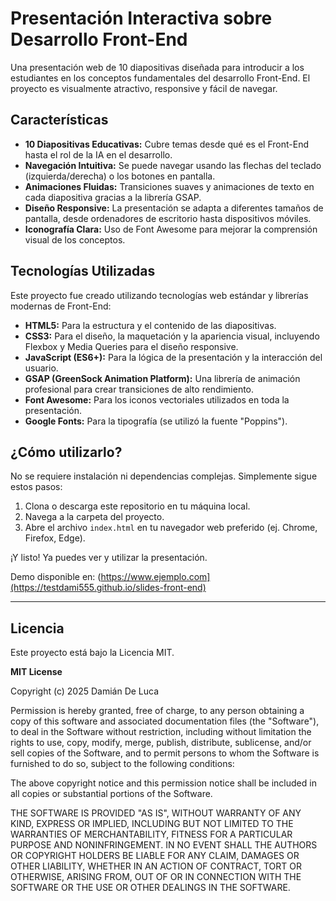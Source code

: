 # Presentación Interactiva sobre Desarrollo Front-End

Una presentación web de 10 diapositivas diseñada para introducir a los estudiantes en los conceptos fundamentales del desarrollo Front-End. El proyecto es visualmente atractivo, responsive y fácil de navegar.

## Características

- **10 Diapositivas Educativas:** Cubre temas desde qué es el Front-End hasta el rol de la IA en el desarrollo.
- **Navegación Intuitiva:** Se puede navegar usando las flechas del teclado (izquierda/derecha) o los botones en pantalla.
- **Animaciones Fluidas:** Transiciones suaves y animaciones de texto en cada diapositiva gracias a la librería GSAP.
- **Diseño Responsive:** La presentación se adapta a diferentes tamaños de pantalla, desde ordenadores de escritorio hasta dispositivos móviles.
- **Iconografía Clara:** Uso de Font Awesome para mejorar la comprensión visual de los conceptos.

## Tecnologías Utilizadas

Este proyecto fue creado utilizando tecnologías web estándar y librerías modernas de Front-End:

- **HTML5:** Para la estructura y el contenido de las diapositivas.
- **CSS3:** Para el diseño, la maquetación y la apariencia visual, incluyendo Flexbox y Media Queries para el diseño responsive.
- **JavaScript (ES6+):** Para la lógica de la presentación y la interacción del usuario.
- **GSAP (GreenSock Animation Platform):** Una librería de animación profesional para crear transiciones de alto rendimiento.
- **Font Awesome:** Para los iconos vectoriales utilizados en toda la presentación.
- **Google Fonts:** Para la tipografía (se utilizó la fuente "Poppins").

## ¿Cómo utilizarlo?

No se requiere instalación ni dependencias complejas. Simplemente sigue estos pasos:

1.  Clona o descarga este repositorio en tu máquina local.
2.  Navega a la carpeta del proyecto.
3.  Abre el archivo `index.html` en tu navegador web preferido (ej. Chrome, Firefox, Edge).

¡Y listo! Ya puedes ver y utilizar la presentación.

Demo disponible en: (https://www.ejemplo.com](https://testdami555.github.io/slides-front-end)


---

## Licencia

Este proyecto está bajo la Licencia MIT.

**MIT License**

Copyright (c) 2025 Damián De Luca

Permission is hereby granted, free of charge, to any person obtaining a copy
of this software and associated documentation files (the "Software"), to deal
in the Software without restriction, including without limitation the rights
to use, copy, modify, merge, publish, distribute, sublicense, and/or sell
copies of the Software, and to permit persons to whom the Software is
furnished to do so, subject to the following conditions:

The above copyright notice and this permission notice shall be included in all
copies or substantial portions of the Software.

THE SOFTWARE IS PROVIDED "AS IS", WITHOUT WARRANTY OF ANY KIND, EXPRESS OR
IMPLIED, INCLUDING BUT NOT LIMITED TO THE WARRANTIES OF MERCHANTABILITY,
FITNESS FOR A PARTICULAR PURPOSE AND NONINFRINGEMENT. IN NO EVENT SHALL THE
AUTHORS OR COPYRIGHT HOLDERS BE LIABLE FOR ANY CLAIM, DAMAGES OR OTHER
LIABILITY, WHETHER IN AN ACTION OF CONTRACT, TORT OR OTHERWISE, ARISING FROM,
OUT OF OR IN CONNECTION WITH THE SOFTWARE OR THE USE OR OTHER DEALINGS IN THE
SOFTWARE.
